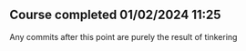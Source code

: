 ## Course completed 01/02/2024 11:25

Any commits after this point are purely the result of tinkering 